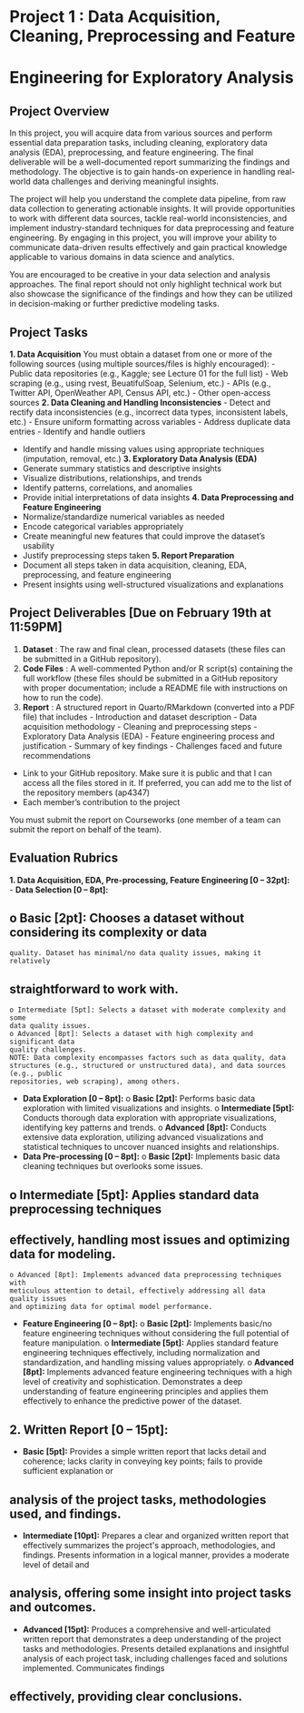 # Project 1 : Data Acquisition, Cleaning, Preprocessing and Feature

# Engineering for Exploratory Analysis

## Project Overview

In this project, you will acquire data from various sources and perform essential data
preparation tasks, including cleaning, exploratory data analysis (EDA), preprocessing, and
feature engineering. The final deliverable will be a well-documented report summarizing the
findings and methodology. The objective is to gain hands-on experience in handling real-
world data challenges and deriving meaningful insights.

The project will help you understand the complete data pipeline, from raw data collection to
generating actionable insights. It will provide opportunities to work with different data
sources, tackle real-world inconsistencies, and implement industry-standard techniques
for data preprocessing and feature engineering. By engaging in this project, you will improve
your ability to communicate data-driven results effectively and gain practical knowledge
applicable to various domains in data science and analytics.

You are encouraged to be creative in your data selection and analysis approaches. The final
report should not only highlight technical work but also showcase the significance of the
findings and how they can be utilized in decision-making or further predictive modeling
tasks.

## Project Tasks

**1. Data Acquisition**
    You must obtain a dataset from one or more of the following sources (using multiple
    sources/files is highly encouraged):
       - Public data repositories (e.g., Kaggle; see Lecture 01 for the full list)
       - Web scraping (e.g., using rvest, BeuatifulSoap, Selenium, etc.)
       - APIs (e.g., Twitter API, OpenWeather API, Census API, etc.)
       - Other open-access sources
**2. Data Cleaning and Handling Inconsistencies**
    - Detect and rectify data inconsistencies (e.g., incorrect data types, inconsistent
       labels, etc.)
    - Ensure uniform formatting across variables
    - Address duplicate data entries
    - Identify and handle outliers


- Identify and handle missing values using appropriate techniques (imputation,
    removal, etc.)
**3. Exploratory Data Analysis (EDA)**
- Generate summary statistics and descriptive insights
- Visualize distributions, relationships, and trends
- Identify patterns, correlations, and anomalies
- Provide initial interpretations of data insights
**4. Data Preprocessing and Feature Engineering**
- Normalize/standardize numerical variables as needed
- Encode categorical variables appropriately
- Create meaningful new features that could improve the dataset’s usability
- Justify preprocessing steps taken
**5. Report Preparation**
- Document all steps taken in data acquisition, cleaning, EDA, preprocessing, and
feature engineering
- Present insights using well-structured visualizations and explanations

## Project Deliverables [Due on February 19th at 11:59PM]

1. **Dataset** : The raw and final clean, processed datasets (these files can be submitted in a
    GitHub repository).
2. **Code Files** : A well-commented Python and/or R script(s) containing the full workflow
    (these files should be submitted in a GitHub repository with proper documentation;
    include a README file with instructions on how to run the code).
3. **Report** : A structured report in Quarto/RMarkdown (converted into a PDF file) that
    includes
       - Introduction and dataset description
       - Data acquisition methodology
       - Cleaning and preprocessing steps
       - Exploratory Data Analysis (EDA)
       - Feature engineering process and justification
       - Summary of key findings
       - Challenges faced and future recommendations


- Link to your GitHub repository. Make sure it is public and that I can access all the
    files stored in it. If preferred, you can add me to the list of the repository members
    (ap4347)
- Each member’s contribution to the project

You must submit the report on Courseworks (one member of a team can submit the
report on behalf of the team).

## Evaluation Rubrics

**1. Data Acquisition, EDA, Pre-processing, Feature Engineering [0 – 32pt]:**
    - **Data Selection [0 – 8pt]:**

## o Basic [2pt]: Chooses a dataset without considering its complexity or data

```
quality. Dataset has minimal/no data quality issues, making it relatively
```
## straightforward to work with.

```
o Intermediate [5pt]: Selects a dataset with moderate complexity and some
data quality issues.
o Advanced [8pt]: Selects a dataset with high complexity and significant data
quality challenges.
NOTE: Data complexity encompasses factors such as data quality, data
structures (e.g., structured or unstructured data), and data sources (e.g., public
repositories, web scraping), among others.
```
- **Data Exploration [0 – 8pt]:**
    o **Basic [2pt]:** Performs basic data exploration with limited visualizations and
       insights.
    o **Intermediate [5pt]:** Conducts thorough data exploration with appropriate
       visualizations, identifying key patterns and trends.
    o **Advanced [8pt]:** Conducts extensive data exploration, utilizing advanced
       visualizations and statistical techniques to uncover nuanced insights and
       relationships.
- **Data Pre-processing [0 – 8pt]:**
    o **Basic [2pt]:** Implements basic data cleaning techniques but overlooks some
       issues.

## o Intermediate [5pt]: Applies standard data preprocessing techniques

## effectively, handling most issues and optimizing data for modeling.

```
o Advanced [8pt]: Implements advanced data preprocessing techniques with
meticulous attention to detail, effectively addressing all data quality issues
and optimizing data for optimal model performance.
```

- **Feature Engineering [0 – 8pt]:**
    o **Basic [2pt]:** Implements basic/no feature engineering techniques without
       considering the full potential of feature manipulation.
    o **Intermediate [5pt]:** Applies standard feature engineering techniques
       effectively, including normalization and standardization, and handling missing
       values appropriately.
    o **Advanced [8pt]:** Implements advanced feature engineering techniques with
       a high level of creativity and sophistication. Demonstrates a deep
       understanding of feature engineering principles and applies them effectively
       to enhance the predictive power of the dataset.

## 2. Written Report [0 – 15pt]:

- **Basic [5pt]:** Provides a simple written report that lacks detail and coherence;
    lacks clarity in conveying key points; fails to provide sufficient explanation or

## analysis of the project tasks, methodologies used, and findings.

- **Intermediate [10pt]:** Prepares a clear and organized written report that
    effectively summarizes the project's approach, methodologies, and findings.
    Presents information in a logical manner, provides a moderate level of detail and

## analysis, offering some insight into project tasks and outcomes.

- **Advanced [15pt]:** Produces a comprehensive and well-articulated written report
    that demonstrates a deep understanding of the project tasks and methodologies.
    Presents detailed explanations and insightful analysis of each project task,
    including challenges faced and solutions implemented. Communicates findings

## effectively, providing clear conclusions.
